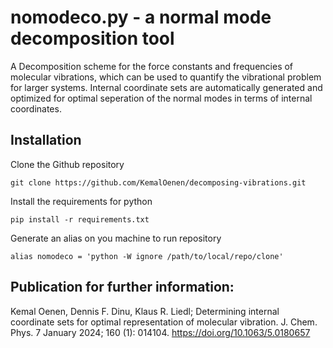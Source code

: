# nomodeco.py - a normal mode decomposition tool
A Decomposition scheme for the force constants and frequencies of molecular vibrations, which can be used to quantify the vibrational problem for larger systems. 
Internal coordinate sets are automatically generated and optimized for optimal seperation of the normal modes in terms of internal coordinates.

## Installation

Clone the Github repository

```
git clone https://github.com/KemalOenen/decomposing-vibrations.git
```
Install the requirements for python

```
pip install -r requirements.txt
```
Generate an alias on you machine to run repository

```
alias nomodeco = 'python -W ignore /path/to/local/repo/clone'
```

## Publication for further information:
Kemal Oenen, Dennis F. Dinu, Klaus R. Liedl; Determining internal coordinate sets for optimal representation of molecular vibration. J. Chem. Phys. 7 January 2024; 160 (1): 014104. https://doi.org/10.1063/5.0180657

